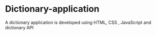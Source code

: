 # Dictionary-application
A dictionary application is developed using HTML, CSS , JavaScript and dictionary API
